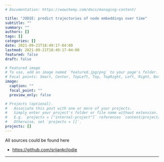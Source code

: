 ```yaml
---
# Documentation: https://wowchemy.com/docs/managing-content/

title: "JODIE: predict trajectories of node embeddings over time"
subtitle: ""
summary: ""
authors: []
tags: []
categories: []
date: 2021-09-21T18:49:17-04:00
lastmod: 2021-09-21T18:49:17-04:00
featured: false
draft: false

# Featured image
# To use, add an image named `featured.jpg/png` to your page's folder.
# Focal points: Smart, Center, TopLeft, Top, TopRight, Left, Right, BottomLeft, Bottom, BottomRight.
image:
  caption: ""
  focal_point: ""
  preview_only: false

# Projects (optional).
#   Associate this post with one or more of your projects.
#   Simply enter your project's folder or file name without extension.
#   E.g. `projects = ["internal-project"]` references `content/project/deep-learning/index.md`.
#   Otherwise, set `projects = []`.
projects: []
---
```


All sources could be found here
- https://github.com/srijankr/jodie



---


